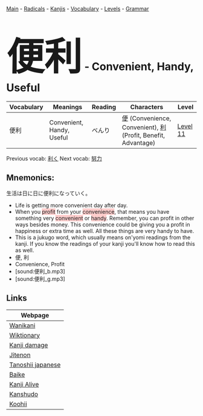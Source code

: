 <style> bigfont {font-size: 100px}</style>
[Main](../README.md) -
[Radicals](../radicals.md) -
[Kanjis](../kanjis.md) -
[Vocabulary](../vocabulary.md) -
[Levels](../levels.md) -
[Grammar](../grammar.md)
# <bigfont> 便利</bigfont> - Convenient, Handy, Useful 

| Vocabulary | Meanings | Reading | Characters | Level |
| --- | --- | --- | --- | --- |
| 便利 | Convenient, Handy, Useful | べんり |  [便](../kanjis/便.md) (Convenience, Convenient), [利](../kanjis/利.md) (Profit, Benefit, Advantage) | [Level 11](../levels/wk_level11.md) |

Previous vocab: [利く](利く.md) Next vocab: [努力](努力.md) 

## Mnemonics:
生活は日に日に便利になっていく。
* Life is getting more convenient day after day.
* When you <span style="background-color:#ffcccb"> profit</span> from your <span style="background-color:#ffcccb"> convenience</span>, that means you have something very <span style="background-color:#ffcccb"> convenient</span> or <span style="background-color:#ffcccb"> handy</span>. Remember, you can profit in other ways besides money. This convenience could be giving you a profit in happiness or extra time as well. All these things are very handy to have.
* This is a jukugo word, which usually means on'yomi readings from the kanji. If you know the readings of your kanji you'll know how to read this as well.
* 便, 利
* Convenience, Profit
* [sound:便利_b.mp3]
* [sound:便利_g.mp3]


## Links 

| Webpage |
| --- |
| [Wanikani          ](https://www.wanikani.com/kanji/便利) |
| [Wiktionary        ](https://en.wiktionary.org/wiki/便利) |
| [Kanji damage      ](http://www.kanjidamage.com/kanji/search?utf8=✓&q=便利) |
| [Jitenon           ](https://jitenon.com/kanji/便利) |
| [Tanoshii japanese ](https://www.tanoshiijapanese.com/dictionary/kanji.cfm?k=便利) |
| [Baike             ](https://baike.baidu.com/item/便利) |
| [Kanji Alive       ](https://app.kanjialive.com/便利) |
| [Kanshudo          ](https://www.kanshudo.com/searchmn?q=便利) |
| [Koohii            ](https://kanji.koohii.com/study/kanji/便利) |
